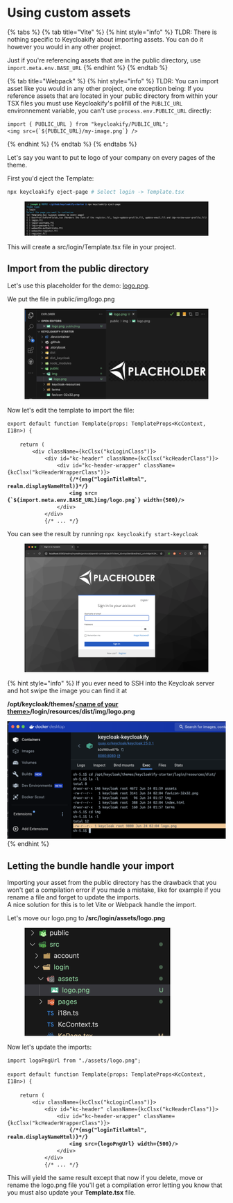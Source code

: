 # Using custom assets

{% tabs %}
{% tab title="Vite" %}
{% hint style="info" %}
TLDR: There is nothing specific to Keycloakify about importing assets. You can do it however you would in any other project.

Just if you're referencing assets that are in the public directory, use `import.meta.env.BASE_URL`
{% endhint %}
{% endtab %}

{% tab title="Webpack" %}
{% hint style="info" %}
TLDR:  You can import asset like you would in any other project, one exception being: If you reference assets that are located in your public directory from within your TSX files you must use Keycloakify's polifill of the `PUBLIC_URL` environnement variable, you can't use `process.env.PUBLIC_URL` directly:

```tsx
import { PUBLIC_URL } from "keycloakify/PUBLIC_URL";
<img src={`${PUBLIC_URL}/my-image.png`} />
```
{% endhint %}
{% endtab %}
{% endtabs %}

Let's say you want to put te logo of your company on every pages of the theme.

First you'd eject the Template:

```bash
npx keycloakify eject-page # Select login -> Template.tsx
```

<figure><img src="../../.gitbook/assets/image (1) (1) (1) (1) (1) (1) (1).png" alt=""><figcaption></figcaption></figure>

This will create a src/login/Template.tsx file in your project.

## Import from the public directory

Let's use this placeholder for the demo: [logo.png](https://github.com/keycloakify/keycloakify/releases/download/v0.0.1/logo.png).

We put the file in public/img/logo.png

<div align="center" data-full-width="false">

<figure><img src="../../.gitbook/assets/image (1) (1) (1) (1) (1) (1) (1) (1).png" alt="" width="563"><figcaption></figcaption></figure>

</div>

Now let's edit the template to import the file:

<pre class="language-tsx" data-title="src/login/Template.tsx"><code class="lang-tsx">export default function Template(props: TemplateProps&#x3C;KcContext, I18n>) {

    return (
        &#x3C;div className={kcClsx("kcLoginClass")}>
            &#x3C;div id="kc-header" className={kcClsx("kcHeaderClass")}>
                &#x3C;div id="kc-header-wrapper" className={kcClsx("kcHeaderWrapperClass")}>
<strong>                    {/*{msg("loginTitleHtml", realm.displayNameHtml)}*/}
</strong><strong>                    &#x3C;img src={`${import.meta.env.BASE_URL}img/logo.png`} width={500}/>
</strong>                &#x3C;/div>
            &#x3C;/div>
            {/* ... */}
</code></pre>

You can see the result by running `npx keycloakify start-keycloak`

<figure><img src="../../.gitbook/assets/image (2) (1) (1) (1).png" alt=""><figcaption></figcaption></figure>

{% hint style="info" %}
If you ever need to SSH into the Keycloak server and hot swipe the image you can find it at

**/opt/keycloak/themes/**[**\<name of your theme>**](../../configuration-options/themename.md)**/login/resources/dist/img/logo.png**

<img src="../../.gitbook/assets/image (3) (1).png" alt="" data-size="original">
{% endhint %}

## Letting the bundle handle your import

Importing your asset from the public directory has the drawback that you won't get a compilation error if you made a mistake, like for example if you rename a file and forget to update the imports.\
A nice solution for this is to let Vite or Webpack handle the import.

Let's move our logo.png to **/src/login/assets/logo.png**

<figure><img src="../../.gitbook/assets/image (4) (1).png" alt="" width="336"><figcaption></figcaption></figure>

Now let's update the imports:

<pre class="language-tsx" data-title="src/login/Template.tsx"><code class="lang-tsx">import logoPngUrl from "./assets/logo.png";

export default function Template(props: TemplateProps&#x3C;KcContext, I18n>) {

    return (
        &#x3C;div className={kcClsx("kcLoginClass")}>
            &#x3C;div id="kc-header" className={kcClsx("kcHeaderClass")}>
                &#x3C;div id="kc-header-wrapper" className={kcClsx("kcHeaderWrapperClass")}>
<strong>                    {/*{msg("loginTitleHtml", realm.displayNameHtml)}*/}
</strong><strong>                    &#x3C;img src={logoPngUrl} width={500}/>
</strong>                &#x3C;/div>
            &#x3C;/div>
            {/* ... */}
</code></pre>

This will yield the same result except that now if you delete, move or rename the logo.png file you'll get a compilation error letting you know that you must also update your **Template.tsx** file.
